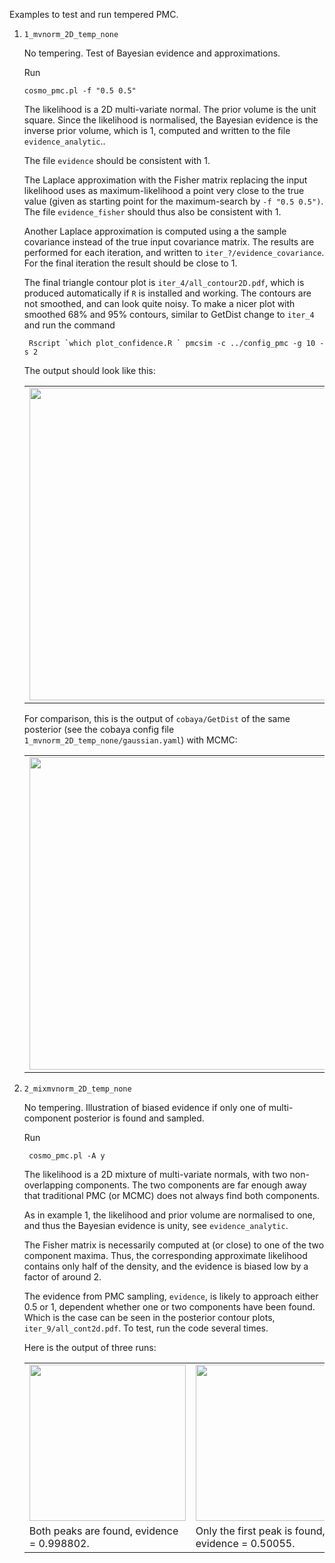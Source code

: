 
Examples to test and run tempered PMC.

1. `1_mvnorm_2D_temp_none`

   No tempering. Test of Bayesian evidence and approximations.

   Run

   ```cosmo_pmc.pl -f "0.5 0.5"```

   The likelihood is a 2D multi-variate normal. The prior volume is
   the unit square. Since the likelihood is normalised, the Bayesian evidence
   is the inverse prior volume, which is 1, computed and written to the
   file `evidence_analytic`..

   The file `evidence` should be consistent with 1.

   The Laplace approximation with the Fisher matrix replacing the input likelihood
   uses as maximum-likelihood a point very close to the
   true value (given as starting point for the maximum-search by `-f "0.5 0.5")`.
   The file `evidence_fisher` should thus also be consistent with 1.

   Another Laplace approximation is computed using a the sample covariance
   instead of the true input covariance matrix. The results are performed for each
   iteration, and written to `iter_?/evidence_covariance`. For the final iteration
   the result should be close to 1.

   The final triangle contour plot is `iter_4/all_contour2D.pdf`, which is produced automatically
   if `R` is installed and working. The contours are not smoothed, and can look quite noisy. To make a nicer
   plot with smoothed 68% and 95% contours, similar to GetDist  change to `iter_4` and run the command

   ``` Rscript `which plot_confidence.R ` pmcsim -c ../config_pmc -g 10 -s 2```

   The output should look like this:

   <table>
   <tr>
   <td>
   <img width="500" src="1_mvnorm_2D_temp_none/all_cont2d.png">
   </td>
   </tr>
   </table>

   For comparison, this is the output of `cobaya/GetDist` of the same posterior (see the cobaya
   config file `1_mvnorm_2D_temp_none/gaussian.yaml`) with MCMC:

   <table>
   <tr>
   <td>
   <img width="500" src="1_mvnorm_2D_temp_none/contours_getdist_mcmc.png">
   </td>
   </tr>
   </table>


2. `2_mixmvnorm_2D_temp_none`

   No tempering. Illustration of biased evidence if only one of multi-component
   posterior is found and sampled.

   Run

   ``` cosmo_pmc.pl -A y```

   The likelihood is a 2D mixture of multi-variate normals, with two non-overlapping components.
   The two components are far enough away that traditional PMC (or MCMC) does not always find
   both components.

   As in example 1, the likelihood and prior volume are normalised to one, and thus the
   Bayesian evidence is unity, see `evidence_analytic`.

   The Fisher matrix is necessarily computed at (or close) to one of the two component maxima.
   Thus, the corresponding approximate likelihood contains only half of the density, and the
   evidence is biased low by a factor of around 2.

   The evidence from PMC sampling, `evidence`, is likely to approach either 0.5 or 1, dependent
   whether one or two components have been found. Which is the case can be seen in the posterior
   contour plots, `iter_9/all_cont2d.pdf`. To test, run the code several times.

   Here is the output of three runs:

   <table>

   <tr>
   <td>
   <img width="250" src="2_mixmvnorm_2D_temp_none/cont2d_0_1-2comp.png">
   </td>
   <td>
   <img width="250" src="2_mixmvnorm_2D_temp_none/cont2d_0_1-1comp.png">
   </td>
   <td>
   <img width="250" src="2_mixmvnorm_2D_temp_none/cont2d_0_1-1comp2.png">
   </td>
   </tr>
   <tr>
   <td>Both peaks are found, evidence = 0.998802.</td>
   <td>Only the first peak is found, evidence = 0.50055.</td>
   <td>Only the second peak is found, evidence = 0.499927.</td>
   </tr>

   </table>
